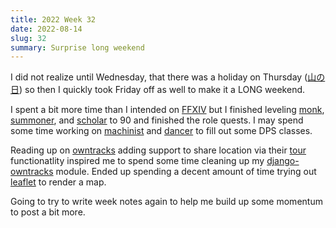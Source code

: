 ```yaml
---
title: 2022 Week 32
date: 2022-08-14
slug: 32
summary: Surprise long weekend
---
```


I did not realize until Wednesday, that there was a holiday on Thursday ([山の日]) so then I quickly took Friday off as well to make it a LONG weekend.

I spent a bit more time than I intended on [FFXIV] but I finished leveling [monk], [summoner], and [scholar] to 90 and finished the role quests. I may spend some time working on [machinist] and [dancer] to fill out some DPS classes.

Reading up on [owntracks] adding support to share location via their [tour] functionatlity inspired me to spend some time cleaning up my [django-owntracks] module. Ended up spending a decent amount of time trying out [leaflet] to render a map.

Going to try to write week notes again to help me build up some momentum to post a bit more.

[山の日]: https://ja.wikipedia.org/wiki/%E5%B1%B1%E3%81%AE%E6%97%A5
[ffxiv]: https://na.finalfantasyxiv.com/lodestone/character/39494058/
[monk]: https://na.finalfantasyxiv.com/jobguide/monk/
[summoner]: https://na.finalfantasyxiv.com/jobguide/summoner/
[scholar]: https://na.finalfantasyxiv.com/jobguide/scholar/
[machinist]: https://na.finalfantasyxiv.com/jobguide/machinist/
[dancer]: https://na.finalfantasyxiv.com/jobguide/dancer/
[tour]: https://github.com/owntracks/talk/issues/146
[owntracks]: https://owntracks.org/
[django-owntracks]: /project/django-owntracks/
[leaflet]: https://leafletjs.com/
